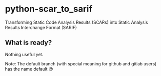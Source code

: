 # python-scar_to_sarif
Transforming Static Code Analysis Results (SCARs) into Static Analysis Results Interchange Format (SARIF)

## What is ready?
Nothing useful yet.

Note: The default branch (with special meaning for github and gitlab users) has the name default 😉
